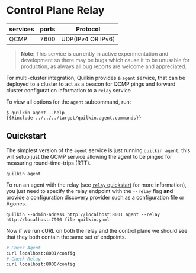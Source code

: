 # Control Plane Relay

| services | ports | Protocol |
|----------|-------|-----------|
| QCMP | 7600 | UDP(IPv4 OR IPv6) |

> **Note:** This service is currently in active experimentation and development
  so there may be bugs which cause it to be unusable  for production, as always
  all bug reports are welcome and appreciated. 

For multi-cluster integration, Quilkin provides a `agent` service, that can be
deployed to a cluster to act as a beacon for QCMP pings and forward cluster
configuration information to a `relay` service

To view all options for the `agent` subcommand, run:

```shell
$ quilkin agent --help
{{#include ../../../target/quilkin.agent.commands}}
```

## Quickstart
The simplest version of the `agent` service is just running `quilkin agent`,
this will setup just the QCMP service allowing the agent to be pinged for
measuring round-time-trips (RTT).

```
quilkin agent
```

To run an agent with the relay (see [`relay` quickstart](./relay.md#quickstart)
for more information), you just need to specify the relay endpoint with the
`--relay` flag **and** provide a configuration discovery provider such as a
configuration file or Agones.

```
quilkin --admin-adress http://localhost:8001 agent --relay http://localhost:7900 file quilkin.yaml
```

Now if we run cURL on both the relay and the control plane we should see that
they both contain the same set of endpoints.

```bash
# Check Agent
curl localhost:8001/config
# Check Relay
curl localhost:8000/config
```
